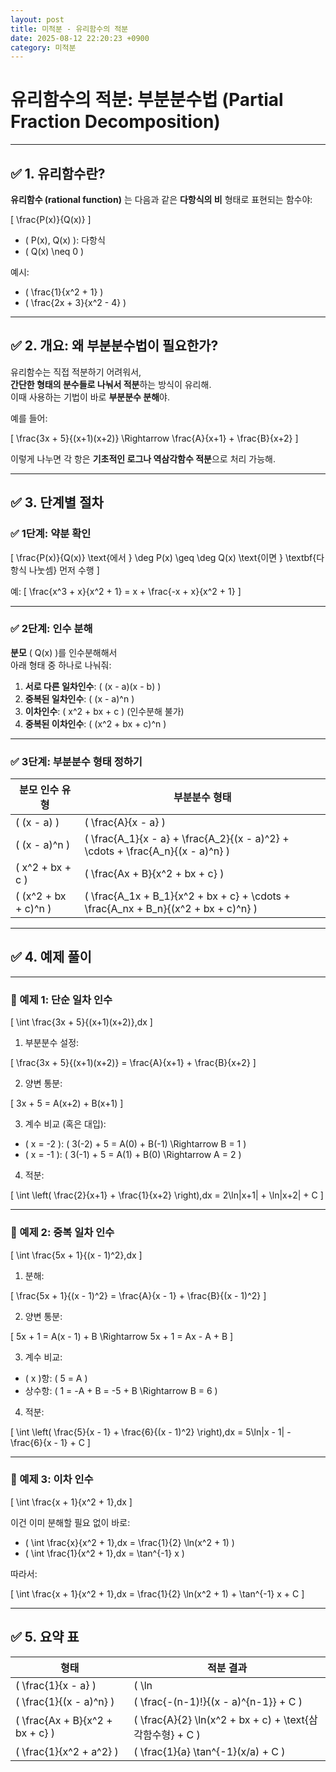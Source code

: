 ```yaml
---
layout: post
title: 미적분 - 유리함수의 적분
date: 2025-08-12 22:20:23 +0900
category: 미적분
---
```

# 유리함수의 적분: 부분분수법 (Partial Fraction Decomposition)

---

## ✅ 1. 유리함수란?

**유리함수 (rational function)** 는 다음과 같은 **다항식의 비** 형태로 표현되는 함수야:

\[
\frac{P(x)}{Q(x)}
\]

- \( P(x), Q(x) \): 다항식
- \( Q(x) \neq 0 \)

예시:
- \( \frac{1}{x^2 + 1} \)
- \( \frac{2x + 3}{x^2 - 4} \)

---

## ✅ 2. 개요: 왜 부분분수법이 필요한가?

유리함수는 직접 적분하기 어려워서,  
**간단한 형태의 분수들로 나눠서 적분**하는 방식이 유리해.  
이때 사용하는 기법이 바로 **부분분수 분해**야.

예를 들어:

\[
\frac{3x + 5}{(x+1)(x+2)} \Rightarrow \frac{A}{x+1} + \frac{B}{x+2}
\]

이렇게 나누면 각 항은 **기초적인 로그나 역삼각함수 적분**으로 처리 가능해.

---

## ✅ 3. 단계별 절차

### ✅ 1단계: 약분 확인

\[
\frac{P(x)}{Q(x)} \text{에서 } \deg P(x) \geq \deg Q(x) \text{이면 } \textbf{다항식 나눗셈} 먼저 수행
\]

예:
\[
\frac{x^3 + x}{x^2 + 1} = x + \frac{-x + x}{x^2 + 1}
\]

---

### ✅ 2단계: 인수 분해

**분모** \( Q(x) \)를 인수분해해서  
아래 형태 중 하나로 나눠줘:

1. **서로 다른 일차인수**: \( (x - a)(x - b) \)
2. **중복된 일차인수**: \( (x - a)^n \)
3. **이차인수**: \( x^2 + bx + c \) (인수분해 불가)
4. **중복된 이차인수**: \( (x^2 + bx + c)^n \)

---

### ✅ 3단계: 부분분수 형태 정하기

| 분모 인수 유형 | 부분분수 형태 |
|----------------|----------------|
| \( (x - a) \) | \( \frac{A}{x - a} \) |
| \( (x - a)^n \) | \( \frac{A_1}{x - a} + \frac{A_2}{(x - a)^2} + \cdots + \frac{A_n}{(x - a)^n} \) |
| \( x^2 + bx + c \) | \( \frac{Ax + B}{x^2 + bx + c} \) |
| \( (x^2 + bx + c)^n \) | \( \frac{A_1x + B_1}{x^2 + bx + c} + \cdots + \frac{A_nx + B_n}{(x^2 + bx + c)^n} \) |

---

## ✅ 4. 예제 풀이

---

### 📌 예제 1: 단순 일차 인수

\[
\int \frac{3x + 5}{(x+1)(x+2)}\,dx
\]

1. 부분분수 설정:

\[
\frac{3x + 5}{(x+1)(x+2)} = \frac{A}{x+1} + \frac{B}{x+2}
\]

2. 양변 통분:

\[
3x + 5 = A(x+2) + B(x+1)
\]

3. 계수 비교 (혹은 대입):

- \( x = -2 \): \( 3(-2) + 5 = A(0) + B(-1) \Rightarrow B = 1 \)
- \( x = -1 \): \( 3(-1) + 5 = A(1) + B(0) \Rightarrow A = 2 \)

4. 적분:

\[
\int \left( \frac{2}{x+1} + \frac{1}{x+2} \right)\,dx
= 2\ln|x+1| + \ln|x+2| + C
\]

---

### 📌 예제 2: 중복 일차 인수

\[
\int \frac{5x + 1}{(x - 1)^2}\,dx
\]

1. 분해:

\[
\frac{5x + 1}{(x - 1)^2} = \frac{A}{x - 1} + \frac{B}{(x - 1)^2}
\]

2. 양변 통분:

\[
5x + 1 = A(x - 1) + B
\Rightarrow 5x + 1 = Ax - A + B
\]

3. 계수 비교:

- \( x \)항: \( 5 = A \)
- 상수항: \( 1 = -A + B = -5 + B \Rightarrow B = 6 \)

4. 적분:

\[
\int \left( \frac{5}{x - 1} + \frac{6}{(x - 1)^2} \right)\,dx
= 5\ln|x - 1| - \frac{6}{x - 1} + C
\]

---

### 📌 예제 3: 이차 인수

\[
\int \frac{x + 1}{x^2 + 1}\,dx
\]

이건 이미 분해할 필요 없이 바로:

- \( \int \frac{x}{x^2 + 1}\,dx = \frac{1}{2} \ln(x^2 + 1) \)
- \( \int \frac{1}{x^2 + 1}\,dx = \tan^{-1} x \)

따라서:

\[
\int \frac{x + 1}{x^2 + 1}\,dx = \frac{1}{2} \ln(x^2 + 1) + \tan^{-1} x + C
\]

---

## ✅ 5. 요약 표

| 형태 | 적분 결과 |
|------|------------|
| \( \frac{1}{x - a} \) | \( \ln|x - a| + C \) |
| \( \frac{1}{(x - a)^n} \) | \( \frac{-(n-1)!}{(x - a)^{n-1}} + C \) |
| \( \frac{Ax + B}{x^2 + bx + c} \) | \( \frac{A}{2} \ln(x^2 + bx + c) + \text{삼각함수형} + C \) |
| \( \frac{1}{x^2 + a^2} \) | \( \frac{1}{a} \tan^{-1}(x/a) + C \) |
